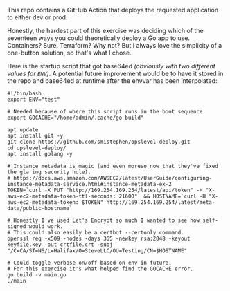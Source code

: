 This repo contains a GitHub Action that deploys the requested application to either dev or prod.

Honestly, the hardest part of this exercise was deciding which of the seventeen ways you could theoretically deploy a Go app to use. Containers? Sure. Terraform? Why not? But I always love the simplicity of a one-button solution, so that's what I chose.

Here is the startup script that got base64ed _(obviously with two different values for `ENV`)_. A potential future improvement would be to have it stored in the repo and base64ed at runtime after the envvar has been interpolated:
```
#!/bin/bash
export ENV="test"

# Needed because of where this script runs in the boot sequence.
export GOCACHE="/home/admin/.cache/go-build"

apt update
apt install git -y
git clone https://github.com/smistephen/opslevel-deploy.git
cd opslevel-deploy/
apt install golang -y

# Instance metadata is magic (and even moreso now that they've fixed the glaring security hole).
# https://docs.aws.amazon.com/AWSEC2/latest/UserGuide/configuring-instance-metadata-service.html#instance-metadata-ex-2
TOKEN=`curl -X PUT "http://169.254.169.254/latest/api/token" -H "X-aws-ec2-metadata-token-ttl-seconds: 21600"` && HOSTNAME=`curl -H "X-aws-ec2-metadata-token: $TOKEN" http://169.254.169.254/latest/meta-data/public-hostname`

# Honestly I've used Let's Encrypt so much I wanted to see how self-signed would work.
# This could also easily be a certbot --certonly command.
openssl req -x509 -nodes -days 365 -newkey rsa:2048 -keyout keyfile.key -out crtfile.crt -subj "/C=CA/ST=NS/L=Halifax/O=SteveLLC/OU=Testing/CN=$HOSTNAME" 

# Could toggle verbose on/off based on env in future.
# For this exercise it's what helped find the GOCACHE error.
go build -v main.go
./main
```

